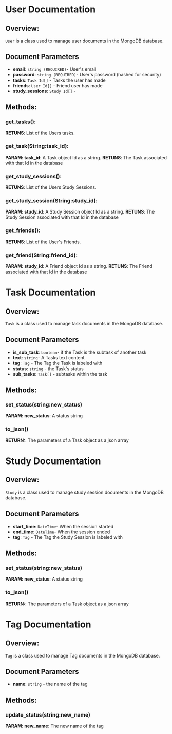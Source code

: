 # User Documentation

## Overview:

`User` is a class used to manage user documents in the MongoDB database.

## Document Parameters

- **email**: `string (REQUIRED)`- User's email
- **password**: `string (REQUIRED)`- User's password (hashed for security)
- **tasks**: `Task Id[]` - Tasks the user has made
- **friends**: `User Id[]` - Friend user has made
- **study_sessions**: `Study Id[]` -

## Methods:

### get_tasks():

**RETUNS**: List of the Users tasks.

### get_task(String:task_id):

**PARAM: task_id**: A Task object Id as a string.
**RETUNS**: The Task associated with that Id in the database

### get_study_sessions():

**RETUNS**: List of the Users Study Sessions.

### get_study_session(String:study_id):

**PARAM: study_id**: A Study Session object Id as a string.
**RETUNS**: The Study Session associated with that Id in the database

### get_friends():

**RETUNS**: List of the User's Friends.

### get_friend(String:friend_id):

**PARAM: study_id**: A Friend object Id as a string.
**RETUNS**: The Friend associated with that Id in the database

# Task Documentation

## Overview:

`Task` is a class used to manage task documents in the MongoDB database.

## Document Parameters

- **is_sub_task**: `boolean`- if the Task is the subtask of another task
- **text**: `string`- A Tasks text content
- **tag**: `Tag` - The Tag the Task is labeled with
- **status**: `string` - the Task's status
- **sub_tasks**: `Task[]` - subtasks within the task

## Methods:

### set_status(string:new_status)

**PARAM: new_status**: A status string

### to_json()

**RETURN:**: The parameters of a Task object as a json array

# Study Documentation

## Overview:

`Study` is a class used to manage study session documents in the MongoDB database.

## Document Parameters

- **start_time**: `DateTime`- When the session started
- **end_time**: `DateTime`- When the session ended
- **tag**: `Tag` - The Tag the Study Session is labeled with

## Methods:

### set_status(string:new_status)

**PARAM: new_status**: A status string

### to_json()

**RETURN:**: The parameters of a Task object as a json array

# Tag Documentation

## Overview:

`Tag` is a class used to manage Tag documents in the MongoDB database.

## Document Parameters

- **name**: `string` - the name of the tag

## Methods:

### update_status(string:new_name)

**PARAM: new_name**: The new name of the tag
